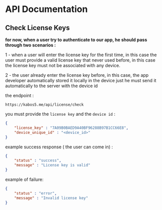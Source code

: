 # API Documentation

## Check License Keys
**for now, when a user try to authenticate to our app, he should pass through
two scenarios :**

1 - when a user will enter the license key for the first time, 
in this case the user must provide a valid license key that never used before, in this case
the license key must not be associated with any device.

2 - the user already enter the license key before, in this case, the app developer automatically stored it locally in the device
just he must send it automatically to the server with the device id


the endpoint : 

```
https://kabos5.me/api/license/check
```

you must provide the `license key` and the `device id` :
```json
{
    "license_key" : "7A09B0BAED9A40BF96288B97B1CC66E8",
    "device_unique_id" : "<device_id>"
}
```

example success response ( the user can come in) :
```json
{
    "status" : "success",
    "message" : "License key is valid"
}
```

example of failure:
```json
{
    "status" : "error",
    "message" : "Invalid license key"
}
```
